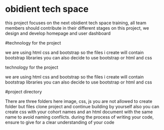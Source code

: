 # obidient tech space
this project focuses on the next obidient tech space training, all team members should contribute in their different stages on this project, we design and develop homepage and user dashboard



#technology for the project

we are using html css and bootstrap so the files i create will contain bootstrap libraries you can also decide to use bootstrap or html and css


technology for the project

we are using html css and bootstrap so the files i create will contain bootstrap libraries you can also decide to use bootstrap or html and css

#project directory

There are three folders here image, css, js you are not allowed to create folder but files clone project and continue building by yourself also you can create css with your cohort names and an html document with the same name to avoid naming conflicts.
during the process of writing your code, ensure to give for a clear understanding of your code

